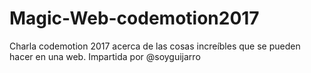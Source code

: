# Magic-Web-codemotion2017
Charla codemotion 2017 acerca de las cosas increíbles que se pueden hacer en una web. Impartida por @soyguijarro
